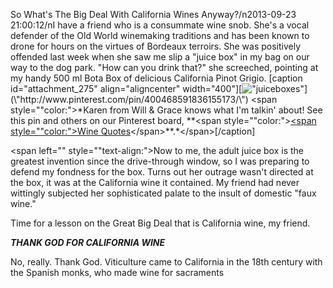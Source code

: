 So What\'s The Big Deal With California Wines Anyway?/n2013-09-23 21:00:12/nI have a friend who is a consummate wine snob. She\'s a vocal defender of the Old World winemaking traditions and has been known to drone for hours on the virtues of Bordeaux terroirs. She was positively offended last week when she saw me slip a \"juice box\" in my bag on our way to the dog park. \"How can you drink that?\" she screeched, pointing at my handy 500 ml Bota Box of delicious California Pinot Grigio. [caption id=\"attachment_275\" align=\"aligncenter\" width=\"400\"][![\"juiceboxes\"](\"http://blog.undergroundcellar.com/wp-content/uploads/2013/09/juiceboxes.jpg\")](\"http://www.pinterest.com/pin/400468591836155173/\") <span style="\"color:">*Karen from Will & Grace knows what I\'m talkin\' about! See this pin and others on our Pinterest board, **<span style="\"color:">[<span style="\"color:">Wine Quotes</span>](\"http://www.pinterest.com/ucellar/wine-quotes/\")</span>**.*</span>[/caption]

<span left="" style="\"text-align:">Now to me, the adult juice box is the greatest invention since the drive-through window, so I was preparing to defend my fondness for the box. Turns out her outrage wasn\'t directed at the box, it was at the California wine it contained. My friend had never wittingly subjected her sophisticated palate to the insult of domestic \"faux wine.\"</span>

Time for a lesson on the Great Big Deal that is California wine, my friend.

***THANK GOD FOR CALIFORNIA WINE***

No, really. Thank God. Viticulture came to California in the 18th century with the Spanish monks, who made wine for sacraments